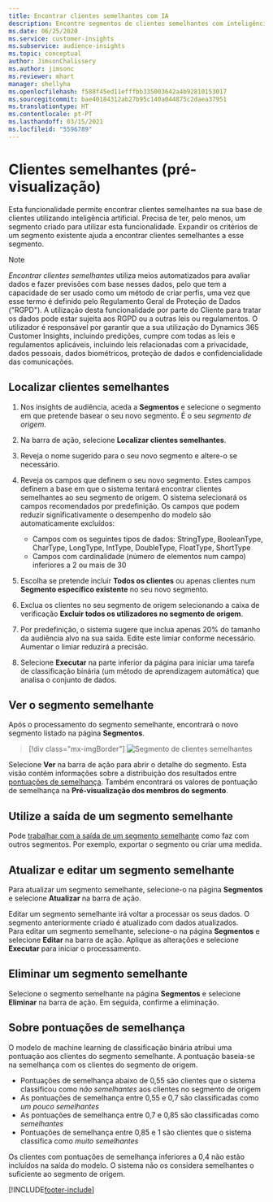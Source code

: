 ```yaml
---
title: Encontrar clientes semelhantes com IA
description: Encontre segmentos de clientes semelhantes com inteligência artificial.
ms.date: 06/25/2020
ms.service: customer-insights
ms.subservice: audience-insights
ms.topic: conceptual
author: JimsonChalissery
ms.author: jimsonc
ms.reviewer: mhart
manager: shellyha
ms.openlocfilehash: f588f45ed11efffbb335003642a4b92810153017
ms.sourcegitcommit: bae40184312ab27b95c140a044875c2daea37951
ms.translationtype: HT
ms.contentlocale: pt-PT
ms.lasthandoff: 03/15/2021
ms.locfileid: "5596789"
---
```

# <a name="similar-customers-preview"></a>Clientes semelhantes (pré-visualização)

Esta funcionalidade permite encontrar clientes semelhantes na sua base de clientes utilizando inteligência artificial. Precisa de ter, pelo menos, um segmento criado para utilizar esta funcionalidade. Expandir os critérios de um segmento existente ajuda a encontrar clientes semelhantes a esse segmento.

> [!NOTE]
> *Encontrar clientes semelhantes* utiliza meios automatizados para avaliar dados e fazer previsões com base nesses dados, pelo que tem a capacidade de ser usado como um método de criar perfis, uma vez que esse termo é definido pelo Regulamento Geral de Proteção de Dados ("RGPD"). A utilização desta funcionalidade por parte do Cliente para tratar os dados pode estar sujeita aos RGPD ou a outras leis ou regulamentos. O utilizador é responsável por garantir que a sua utilização do Dynamics 365 Customer Insights, incluindo predições, cumpre com todas as leis e regulamentos aplicáveis, incluindo leis relacionadas com a privacidade, dados pessoais, dados biométricos, proteção de dados e confidencialidade das comunicações.

## <a name="finding-similar-customers"></a>Localizar clientes semelhantes

1. Nos insights de audiência, aceda a **Segmentos** e selecione o segmento em que pretende basear o seu novo segmento. É o seu *segmento de origem*.

1. Na barra de ação, selecione **Localizar clientes semelhantes**.

1. Reveja o nome sugerido para o seu novo segmento e altere-o se necessário.

1. Reveja os campos que definem o seu novo segmento. Estes campos definem a base em que o sistema tentará encontrar clientes semelhantes ao seu segmento de origem. O sistema selecionará os campos recomendados por predefinição.
  Os campos que podem reduzir significativamente o desempenho do modelo são automaticamente excluídos:
  
   - Campos com os seguintes tipos de dados: StringType, BooleanType, CharType, LongType, IntType, DoubleType, FloatType, ShortType
   - Campos com cardinalidade (número de elementos num campo) inferiores a 2 ou mais de 30

1. Escolha se pretende incluir **Todos os clientes** ou apenas clientes num **Segmento específico existente** no seu novo segmento.

1. Exclua os clientes no seu segmento de origem selecionando a caixa de verificação **Excluir todos os utilizadores no segmento de origem**.

1. Por predefinição, o sistema sugere que inclua apenas 20% do tamanho da audiência alvo na sua saída. Edite este limiar conforme necessário. Aumentar o limiar reduzirá a precisão.

1. Selecione **Executar** na parte inferior da página para iniciar uma tarefa de classificação binária (um método de aprendizagem automática) que analisa o conjunto de dados.

## <a name="view-the-similar-segment"></a>Ver o segmento semelhante

Após o processamento do segmento semelhante, encontrará o novo segmento listado na página **Segmentos**.

> [!div class="mx-imgBorder"]
> ![Segmento de clientes semelhantes](media/expanded-segment.png "Segmento de clientes semelhantes")

Selecione **Ver** na barra de ação para abrir o detalhe do segmento. Esta visão contém informações sobre a distribuição dos resultados entre [pontuações de semelhança](#about-similarity-scores). Também encontrará os valores de pontuação de semelhança na **Pré-visualização dos membros do segmento**.

## <a name="use-the-output-of-a-similar-segment"></a>Utilize a saída de um segmento semelhante

Pode [trabalhar com a saída de um segmento semelhante](segments.md) como faz com outros segmentos. Por exemplo, exportar o segmento ou criar uma medida.

## <a name="refresh-and-edit-a-similar-segment"></a>Atualizar e editar um segmento semelhante

Para atualizar um segmento semelhante, selecione-o na página **Segmentos** e selecione **Atualizar** na barra de ação.

Editar um segmento semelhante irá voltar a processar os seus dados. O segmento anteriormente criado é atualizado com dados atualizados.    
Para editar um segmento semelhante, selecione-o na página **Segmentos** e selecione **Editar** na barra de ação. Aplique as alterações e selecione **Executar** para iniciar o processamento.

## <a name="delete-a-similar-segment"></a>Eliminar um segmento semelhante

Selecione o segmento semelhante na página **Segmentos** e selecione **Eliminar** na barra de ação. Em seguida, confirme a eliminação.

## <a name="about-similarity-scores"></a>Sobre pontuações de semelhança

O modelo de machine learning de classificação binária atribui uma pontuação aos clientes do segmento semelhante. A pontuação baseia-se na semelhança com os clientes do segmento de origem.

- Pontuações de semelhança abaixo de 0,55 são clientes que o sistema classificou como *não semelhantes* aos clientes no segmento de origem
- As pontuações de semelhança entre 0,55 e 0,7 são classificadas como *um pouco semelhantes*
- As pontuações de semelhança entre 0,7 e 0,85 são classificadas como *semelhantes*
- Pontuações de semelhança entre 0,85 e 1 são clientes que o sistema classifica como *muito semelhantes*

Os clientes com pontuações de semelhança inferiores a 0,4 não estão incluídos na saída do modelo. O sistema não os considera semelhantes o suficiente ao segmento de origem.


[!INCLUDE[footer-include](../includes/footer-banner.md)]
